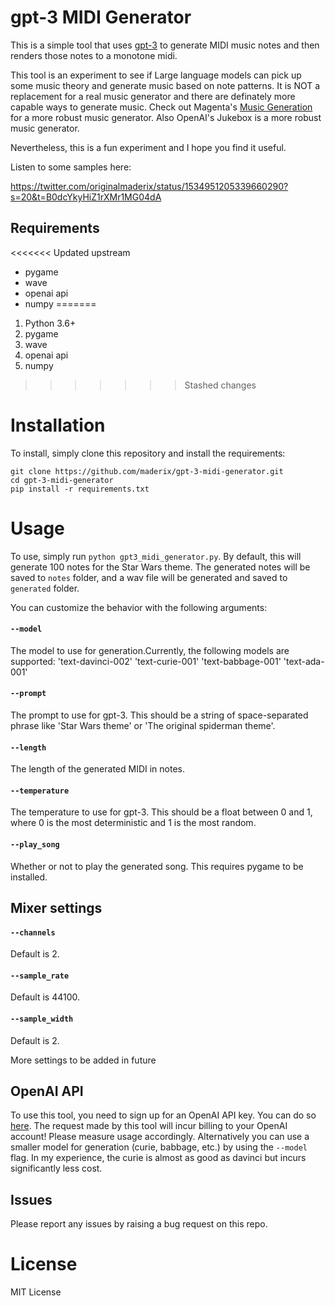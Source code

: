 # gpt-3 MIDI Generator

This is a simple tool that uses [gpt-3](https://github.com/openai/gpt-3) to generate MIDI music notes and then renders those notes to a monotone midi.

This tool is an experiment to see if Large language models can pick up some music theory and generate music based on note patterns. It is NOT a replacement for a real music generator and there are definately more capable ways to generate music.
Check out Magenta's [Music Generation](https://magenta.tensorflow.org/music_rnn) for a more robust music generator.
Also OpenAI's Jukebox is a more robust music generator.

Nevertheless, this is a fun experiment and I hope you find it useful.

Listen to some samples here:

https://twitter.com/originalmaderix/status/1534951205339660290?s=20&t=B0dcYkyHiZ1rXMr1MG04dA



## Requirements
<<<<<<< Updated upstream
- pygame
- wave
- openai api
- numpy
=======
1. Python 3.6+
2. pygame
3. wave
4. openai api
5. numpy
>>>>>>> Stashed changes

# Installation

To install, simply clone this repository and install the requirements:

```
git clone https://github.com/maderix/gpt-3-midi-generator.git
cd gpt-3-midi-generator
pip install -r requirements.txt
```

# Usage

To use, simply run `python gpt3_midi_generator.py`. By default, this will generate 100 notes for the Star Wars theme. The generated notes will be saved to `notes` folder, and a wav file will be generated and saved to `generated` folder.


You can customize the behavior with the following arguments:

#### `--model` 
The model to use for generation.Currently, the following models are supported:
 'text-davinci-002'
 'text-curie-001'
 'text-babbage-001'
 'text-ada-001'

#### `--prompt`

The prompt to use for gpt-3. This should be a string of space-separated phrase like 'Star Wars theme' or 'The original spiderman theme'.

#### `--length`

The length of the generated MIDI in notes.

#### `--temperature`

The temperature to use for gpt-3. This should be a float between 0 and 1, where 0 is the most deterministic and 1 is the most random.


#### `--play_song`

Whether or not to play the generated song. This requires pygame to be installed.

## Mixer settings

#### `--channels`
Default is 2.

#### `--sample_rate`
Default is 44100.

#### `--sample_width`
Default is 2.

More settings to be added in future

## OpenAI API

To use this tool, you need to sign up for an OpenAI API key. You can do so [here](https://openai.com/api/).
The request made by this tool will incur billing to your OpenAI account! Please measure usage accordingly.
Alternatively you can use a smaller model for generation (curie, babbage, etc.) by using the `--model` flag. In my experience, the curie is almost as good as davinci but incurs significantly less cost.

## Issues
Please report any issues by raising a bug request on this repo.


# License
MIT License

